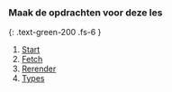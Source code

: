 ### Maak de opdrachten voor deze les
{: .text-green-200 .fs-6 }

1. [Start](1onderwerp)
2. [Fetch](2fetch)
3. [Rerender](3rerender)
4. [Types](4types)
